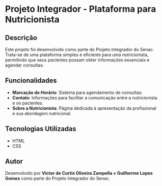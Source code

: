 # Projeto Integrador - Plataforma para Nutricionista

## Descrição
Este projeto foi desenvolvido como parte do Projeto Integrador do Senac. Trata-se de uma plataforma simples e eficiente para uma nutricionista, permitindo que seus pacientes possam obter informações essenciais e agendar consultas.

## Funcionalidades
- **Marcação de Horário**: Sistema para agendamento de consultas.
- **Contato**: Informações para facilitar a comunicação entre a nutricionista e os pacientes.
- **Sobre a Nutricionista**: Página dedicada à apresentação da profissional e sua abordagem nutricional.

## Tecnologias Utilizadas
- HTML
- CSS


## Autor
Desenvolvido por **Victor de Curtis Oliveira Zampella** e **Guilherme Lopes Gomes** como parte do Projeto Integrador do Senac.



